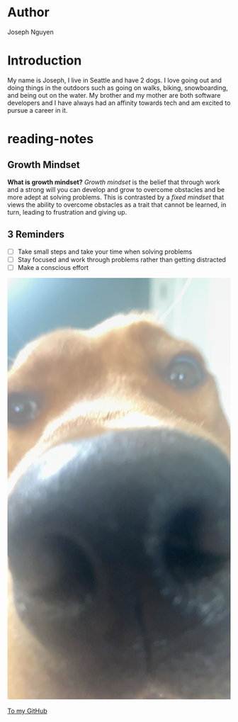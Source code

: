 # Author
Joseph Nguyen
# Introduction
My name is Joseph, I live in Seattle and have 2 dogs. I love going out and doing things in the outdoors such as going on walks, biking, snowboarding, and being out on the water. My brother and my mother are both software developers and I have always had an affinity towards tech and am excited to pursue a career in it.
# reading-notes
## Growth Mindset
**What is growth mindset?**
_Growth mindset_ is the belief that through work and a strong will you can develop and grow to overcome obstacles and be more adept at solving problems. This is contrasted by a _fixed mindset_ that views the ability to overcome obstacles as a trait that cannot be learned, in turn, leading to frustration and giving up.
## 3 Reminders
- [ ] Take small steps and take your time when solving problems 
- [ ] Stay focused and work through problems rather than getting distracted 
- [ ] Make a conscious effort 

![doge](513EA3DD-BC10-4A68-94E6-7A04F4ACFBBD.jpeg)

[To my GitHub](https://github.com/3lueHippo)
